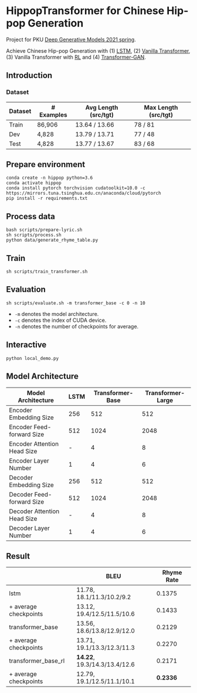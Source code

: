 # HippopTransformer for Chinese Hip-pop Generation

Project for PKU [Deep Generative Models 2021 spring](https://deep-generative-models.github.io/).

Achieve Chinese Hip-pop Generation with (1) [LSTM](https://dl.acm.org/doi/10.1162/neco.1997.9.8.1735), (2) [Vanilla Transformer](https://arxiv.org/abs/1706.03762), (3) Vanilla Transformer with [RL](https://www.aclweb.org/anthology/P19-1193/) and (4) [Transformer-GAN](https://assets.amazon.science/36/e6/95f355a24df983dfcd2fe6b5ad2a/symbolic-music-generation-with-transformer-gans.pdf).

## Introduction

### Dataset

| Dataset | # Examples | Avg Length (src/tgt) | Max Length (src/tgt) |
| ----------- | ---------- | ------------------ | ------------------ |
| Train       | 86,906    |    13.64 / 13.66   |       78 / 81      |
| Dev         | 4,828     |    13.79 / 13.71   |      77 / 48      |
| Test        | 4,828     |   13.77 / 13.67    |      83 / 68     |

## Prepare environment

```
conda create -n hippop python=3.6
conda activate hippop
conda install pytorch torchvision cudatoolkit=10.0 -c https://mirrors.tuna.tsinghua.edu.cn/anaconda/cloud/pytorch
pip install -r requirements.txt 
```

## Process data

```
bash scripts/prepare-lyric.sh
sh scripts/process.sh
python data/generate_rhyme_table.py
```

## Train

```
sh scripts/train_transformer.sh
```

## Evaluation

```
sh scripts/evaluate.sh -m transformer_base -c 0 -n 10
```
- `-m` denotes the model architecture.
- `-c` denotes the index of CUDA device.
- `-n` denotes the number of checkpoints for average.

## Interactive

`python local_demo.py`

## Model Architecture
|Model Architecture| LSTM | Transformer-Base | Transformer-Large|
| --------------------- | ---- | ---- | ---- |
|Encoder Embedding Size | 256 | 512 |512|
|Encoder Feed-forward Size | 512 | 1024| 2048|
|Encoder Attention Head Size | - |4| 8|
|Encoder Layer Number | 1 | 4| 6|
|Decoder Embedding Size | 256 | 512| 512|
|Decoder Feed-forward Size | 512 | 1024 |2048|
|Decoder Attention Head Size | - | 4 |8|
|Decoder Layer Number | 1 | 4 |6|

## Result

|                       | BLEU | Rhyme Rate |
| --------------------- | ---- | ---- |
| lstm | 11.78, 18.1/11.3/10.2/9.2 | 0.1375 |
| + average checkpoints| 13.12, 19.4/12.5/11.5/10.6 | 0.1433 |
| transformer_base | 13.56, 18.6/13.8/12.9/12.0 | 0.2129 |
| + average checkpoints| 13.71, 19.1/13.3/12.3/11.3 | 0.2270 |
| transformer_base_rl | **14.22**, 19.3/14.3/13.4/12.6 | 0.2171 |
| + average checkpoints| 12.79, 19.1/12.5/11.1/10.1 | **0.2336** |
